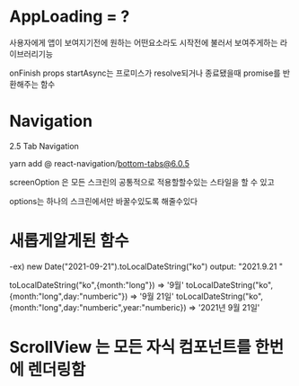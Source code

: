 # AppLoading = ?

사용자에게 앱이 보여지기전에 원하는 어떤요소라도 시작전에 불러서 보여주게하는
라이브러리기능

onFinish props
startAsync는
프로미스가 resolve되거나 종료됐을때 promise를 반환해주는 함수

# Navigation

2.5 Tab Navigation

yarn add @
react-navigation/bottom-tabs@6.0.5

screenOption 은 모든 스크린의 공통적으로 적용할할수있는 스타일을 할 수 있고

options는 하나의 스크린에서만 바꿀수있도록 해줄수있다

# 새롭게알게된 함수

-ex) new Date("2021-09-21").toLocalDateString("ko")
output: "2021.9.21 "

toLocalDateString("ko",{month:"long"}) => '9월'
toLocalDateString("ko",{month:"long",day:"numberic"}) => '9월 21일'
toLocalDateString("ko",{month:"long",day:"numberic",year:"numberic}) => '2021년 9월 21일'

# ScrollView 는 모든 자식 컴포넌트를 한번에 렌더링함
